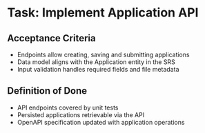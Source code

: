 # Task: Implement Application API

## Acceptance Criteria
- Endpoints allow creating, saving and submitting applications
- Data model aligns with the Application entity in the SRS
- Input validation handles required fields and file metadata

## Definition of Done
- API endpoints covered by unit tests
- Persisted applications retrievable via the API
- OpenAPI specification updated with application operations
